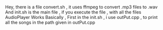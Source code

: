 Hey, there is a file convert.sh , it uses ffmpeg to convert .mp3 files to .wav
And init.sh is the main file , if you execute the file , with all the files AudioPlayer Works
Basically , First in the init.sh , i use outPut.cpp , to print all the songs in the path given in outPut.cpp

